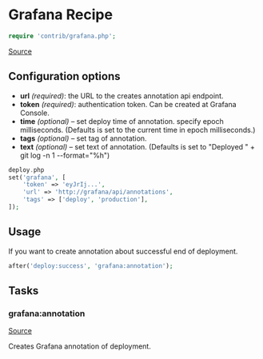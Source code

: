 <!-- DO NOT EDIT THIS FILE! -->
<!-- Instead edit contrib/grafana.php -->
<!-- Then run bin/docgen -->

# Grafana Recipe

```php
require 'contrib/grafana.php';
```

[Source](/contrib/grafana.php)



## Configuration options
- **url** *(required)*: the URL to the creates annotation api endpoint.
- **token** *(required)*: authentication token. Can be created at Grafana Console.
- **time** *(optional)* – set deploy time of annotation. specify epoch milliseconds. (Defaults is set to the current time in epoch milliseconds.)
- **tags** *(optional)* – set tag of annotation.
- **text** *(optional)* – set text of annotation. (Defaults is set to "Deployed " + git log -n 1 --format="%h")
```php
deploy.php
set('grafana', [
    'token' => 'eyJrIj...',
    'url' => 'http://grafana/api/annotations',
    'tags' => ['deploy', 'production'],
]);
```
## Usage
If you want to create annotation about successful end of deployment.
```php
after('deploy:success', 'grafana:annotation');
```



## Tasks

### grafana:annotation
[Source](https://github.com/deployphp/deployer/blob/master/contrib/grafana.php#L38)

Creates Grafana annotation of deployment.




